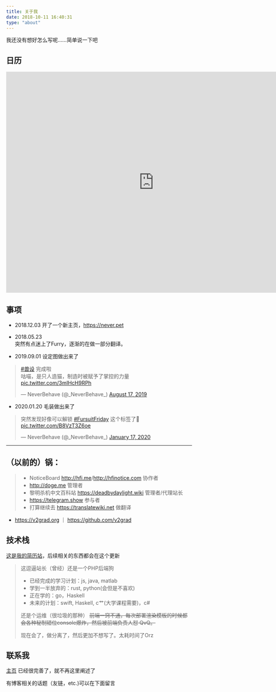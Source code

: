 ```yaml
---
title: 关于我
date: 2018-10-11 16:40:31
type: "about"
---
```


我还没有想好怎么写呢……简单说一下吧


## 日历

<iframe src="https://calendar.google.com/calendar/embed?src=luoxinhao77%40gmail.com&ctz=America%2FNew_York" style="border: 0" width="800" height="600" frameborder="0" scrolling="no"></iframe>

## 事项

- 2018.12.03
开了一个新主页，https://never.pet

- 2018.05.23   
突然有点迷上了Furry，逐渐的在做一部分翻译。

- 2019.09.01
设定图做出来了
<blockquote class="twitter-tweet"><p lang="zh" dir="ltr"><a href="https://twitter.com/hashtag/%E5%85%BD%E8%AE%BE?src=hash&amp;ref_src=twsrc%5Etfw">#兽设</a> 完成啦<br>咕喵，是只人造猫，制造时被赋予了掌控的力量 <a href="https://t.co/3mIHcH9RPh">pic.twitter.com/3mIHcH9RPh</a></p>&mdash; NeverBehave (@_NeverBehave_) <a href="https://twitter.com/_NeverBehave_/status/1162786240371937280?ref_src=twsrc%5Etfw">August 17, 2019</a></blockquote> <script async src="https://platform.twitter.com/widgets.js" charset="utf-8"></script> 

- 2020.01.20 
毛装做出来了
<blockquote class="twitter-tweet"><p lang="zh" dir="ltr">突然发现好像可以解锁 <a href="https://twitter.com/hashtag/FursuitFriday?src=hash&amp;ref_src=twsrc%5Etfw">#FursuitFriday</a> 这个标签了👀 <a href="https://t.co/B8VzT3Z6oe">pic.twitter.com/B8VzT3Z6oe</a></p>&mdash; NeverBehave (@_NeverBehave_) <a href="https://twitter.com/_NeverBehave_/status/1218216503138451457?ref_src=twsrc%5Etfw">January 17, 2020</a></blockquote> <script async src="https://platform.twitter.com/widgets.js" charset="utf-8"></script> 

---

## （以前的）锅：

> - NoticeBoard <a href="http://hfi.me">http://hfi.me</a>/<a href="http://hfinotice.com">http://hfinotice.com</a> 协作者
> - <a href="http://doge.me">http://doge.me</a> 管理者
> - 黎明杀机中文百科站 <a href="https://deadbydaylight.wiki">https://deadbydaylight.wiki</a> 管理者/代理站长
> - https://telegram.show 参与者
> - 打算继续去 https://translatewiki.net 做翻译
- https://v2grad.org ｜ https://github.com/v2grad

## 技术栈

[这是我的简历站](https://xinhao.lu)，后续相关的东西都会在这个更新

> 这逗逼站长（曾经）还是一个PHP后端狗
> - 已经完成的学习计划：js, java, matlab
>  - 学到一半放弃的：rust, python(会但是不喜欢)
>  - 正在学的：go，Haskell
>  - 未来的计划：swift, Haskell, c艹(大学课程需要)，c#
> 
>  还是个运维（很垃圾的那种）
>~~前端一窍不通，每次部署渲染模板的时候都会各种秘制错位console爆炸，然后被前端负责人怼 QvQ。~~
>
> 现在会了，做分离了，然后更加不想写了。太耗时间了Orz

## 联系我

[主页](https://never.pet) 已经很完善了，就不再这里阐述了

有博客相关的话题（友链，etc.)可以在下面留言

